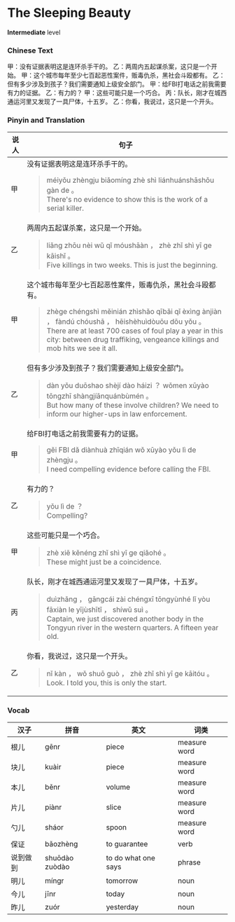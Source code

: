 # The Sleeping Beauty
**Intermediate** level
### Chinese Text
甲：没有证据表明这是连环杀手干的。
乙：两周内五起谋杀案，这只是一个开始。
甲：这个城市每年至少七百起恶性案件，贩毒仇杀，黑社会斗殴都有。
乙：但有多少涉及到孩子？我们需要通知上级安全部门。
甲：给FBI打电话之前我需要有力的证据。
乙：有力的？
甲：这些可能只是一个巧合。
丙：队长，刚才在城西通运河里又发现了一具尸体，十五岁。
乙：你看，我说过，这只是一个开头。

### Pinyin and Translation
|说人|句子|
|----|----|
|甲|没有证据表明这是连环杀手干的。<blockquote>méiyǒu zhèngju biǎomíng zhè shì liánhuánshāshǒu gàn de 。<br />There's no evidence to show this is the work of a serial killer.</blockquote>|
|乙|两周内五起谋杀案，这只是一个开始。<blockquote>liǎng zhōu nèi wǔ qǐ móushāàn ， zhè zhǐ shì yī ge kāishǐ 。<br />Five killings in two weeks. This is just the beginning.</blockquote>|
|甲|这个城市每年至少七百起恶性案件，贩毒仇杀，黑社会斗殴都有。<blockquote>zhège chéngshì měinián zhìshǎo qībǎi qǐ èxìng ànjiàn ， fàndú chóushā ， hēishèhuìdòuōu dōu yǒu 。<br />There are at least 700 cases of foul play a year in this city: between drug traffiking, vengeance killings and mob hits we see it all.</blockquote>|
|乙|但有多少涉及到孩子？我们需要通知上级安全部门。<blockquote>dàn yǒu duōshao shèjí dào háizi ？ wǒmen xūyào tōngzhī shàngjíānquánbùmén 。<br />But how many of these involve children? We need to inform our higher-ups in law enforcement.</blockquote>|
|甲|给FBI打电话之前我需要有力的证据。<blockquote>gěi FBI dǎ diànhuà zhīqián wǒ xūyào yǒu lì de zhèngju 。<br />I need compelling evidence before calling the FBI.</blockquote>|
|乙|有力的？<blockquote>yǒu lì de ？<br />Compelling?</blockquote>|
|甲|这些可能只是一个巧合。<blockquote>zhè xiē kěnéng zhǐ shì yī ge qiǎohé 。<br />These might just be a coincidence.</blockquote>|
|丙|队长，刚才在城西通运河里又发现了一具尸体，十五岁。<blockquote>duìzhǎng ， gāngcái zài chéngxī tōngyùnhé lǐ yòu fāxiàn le yījùshītǐ ， shíwǔ suì 。<br />Captain, we just discovered another body in the Tongyun river in the western quarters. A fifteen year old.</blockquote>|
|乙|你看，我说过，这只是一个开头。<blockquote>nǐ kàn ， wǒ shuō guò ， zhè zhǐ shì yī ge kāitóu 。<br />Look. I told you, this is only the start.</blockquote>|
### Vocab
|汉子|拼音|英文|词类|
|----|----|----|----|
|根儿|gēnr|piece|measure word|
|块儿|kuàir|piece|measure word|
|本儿|běnr|volume|measure word|
|片儿|piànr|slice|measure word|
|勺儿|sháor|spoon|measure word|
|保证|bǎozhèng|to guarantee|verb|
|说到做到|shuōdào zuòdào|to do what one says|phrase|
|明儿|míngr|tomorrow|noun|
|今儿|jīnr|today|noun|
|昨儿|zuór|yesterday|noun|